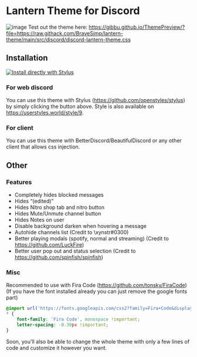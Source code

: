 # Lantern Theme for Discord 
![image](https://user-images.githubusercontent.com/76597257/114318827-6a01fb80-9b17-11eb-9374-256a4bcdd892.png)
Test out the theme here: https://gibbu.github.io/ThemePreview/?file=https://raw.githack.com/BraveSimp/lantern-theme/main/src/discord/discord-lantern-theme.css
## Installation
[![Install directly with Stylus](https://img.shields.io/badge/Install%20directly%20with-Stylus-00adad.svg)](https://raw.githubusercontent.com/Gitleptune/lantern-theme/main/src/discord/discord-lantern-theme.user.css)
### For web discord
You can use this theme with Stylus (https://github.com/openstyles/stylus) by simply clicking the button above. Style is also available on https://userstyles.world/style/9.
### For client
You can use this theme with BetterDiscord/BeautifulDiscord or any other client that allows css injection.

## Other
### Features 
* Completely hides blocked messages
* Hides “(edited)”
* Hides Nitro shop tab and nitro button
* Hides Mute/Unmute channel button
* Hides Notes on user
* Disable background darken when hovering a message
* Autohide channels list (Credit to \xynstr#0300)
* Better playing modals (spotify, normal and streaming) (Credit to https://github.com/LuckFire)
* Better user pop out and status selection (Credit to https://github.com/spinfish/spinfish)
### Misc
Recommended to use with Fira Code (https://github.com/tonsky/FiraCode) (If you have the font installed already you can just remove the google fonts part)
```css
@import url('https://fonts.googleapis.com/css2?family=Fira+Code&display=swap');
* {
    font-family: 'Fira Code', monospace !important;
    letter-spacing: -0.30px !important;
}
```
Soon, you'll also be able to change the whole theme with only a few lines of code and customize it however you want.

